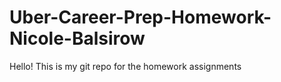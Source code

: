 # Uber-Career-Prep-Homework-Nicole-Balsirow
Hello! This is my git repo for the homework assignments
